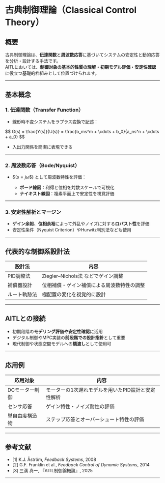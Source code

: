 
# 古典制御理論（Classical Control Theory）

## 概要

古典制御理論は、**伝達関数**と**周波数応答**に基づいてシステムの安定性と動的応答を分析・設計する手法です。  
AITLにおいては、**制御対象の基本的性質の理解・初期モデル評価・安定性確認**に役立つ基礎的枠組みとして位置づけられます。

---

## 基本概念

### 1. 伝達関数（Transfer Function）

- 線形時不変システムをラプラス変換で記述：

\$$
G(s) = \frac{Y(s)}{U(s)} = \frac{b_ms^m + \cdots + b_0}{a_ns^n + \cdots + a_0}
\$$

- 入出力関係を簡潔に表現できる

---

### 2. 周波数応答（Bode/Nyquist）

- \$$( s = j\omega \$$) として周波数特性を評価：

  - **ボード線図**：利得と位相を対数スケールで可視化  
  - **ナイキスト線図**：複素平面上で安定性を視覚評価

---

### 3. 安定性解析とマージン

- **ゲイン余裕**、**位相余裕**によって外乱やノイズに対する**ロバスト性**を評価  
- 安定性条件（Nyquist Criterion）やHurwitz判別法なども使用

---

## 代表的な制御系設計法

| 設計法 | 内容 |
|--------|------|
| PID調整法 | Ziegler–Nichols法 などでゲイン調整 |
| 補償器設計 | 位相補償・ゲイン補償による周波数特性の調整 |
| ルート軌跡法 | 極配置の変化を視覚的に設計 |

---

## AITLとの接続

- 初期段階の**モデリング評価や安定性確認**に活用  
- デジタル制御やMPC実装の**前段階での設計指針**として重要  
- 現代制御や状態空間モデルへの**橋渡し**として使用可

---

## 応用例

| 応用対象 | 内容 |
|----------|------|
| DCモーター制御 | モーターの1次遅れモデルを用いたPID設計と安定性解析 |
| センサ応答 | ゲイン特性・ノイズ耐性の評価 |
| 単自由度構造物 | ステップ応答とオーバーシュート特性の評価 |

---

## 参考文献

- [1] K.J. Åström, *Feedback Systems*, 2008  
- [2] G.F. Franklin et al., *Feedback Control of Dynamic Systems*, 2014  
- [3] 三溝 真一, 『AITL制御論概論』, 2025  

---
